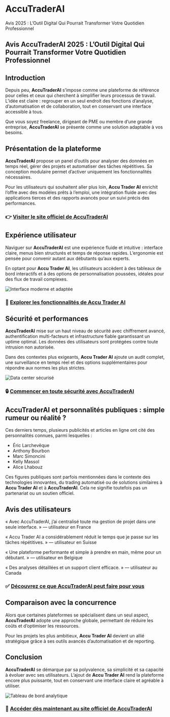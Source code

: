# AccuTraderAI
Avis 2025 : L’Outil Digital Qui Pourrait Transformer Votre Quotidien Professionnel
## Avis AccuTraderAI 2025 : L’Outil Digital Qui Pourrait Transformer Votre Quotidien Professionnel

## Introduction
Depuis peu, **AccuTraderAI** s’impose comme une plateforme de référence pour celles et ceux qui cherchent à simplifier leurs processus de travail. L’idée est claire : regrouper en un seul endroit des fonctions d’analyse, d’automatisation et de collaboration, tout en conservant une interface accessible à tous.

Que vous soyez freelance, dirigeant de PME ou membre d’une grande entreprise, **AccuTraderAI** se présente comme une solution adaptable à vos besoins.

## Présentation de la plateforme
**AccuTraderAI** propose un panel d’outils pour analyser des données en temps réel, gérer des projets et automatiser des tâches répétitives. Sa conception modulaire permet d’activer uniquement les fonctionnalités nécessaires.

Pour les utilisateurs qui souhaitent aller plus loin, **Accu Trader AI** enrichit l’offre avec des modèles prêts à l’emploi, une intégration fluide avec des applications tierces et des rapports avancés pour un suivi précis des performances.

### 👉 **[Visiter le site officiel de AccuTraderAI](https://accutraderai.fr)**

## Expérience utilisateur
Naviguer sur **AccuTraderAI** est une expérience fluide et intuitive : interface claire, menus bien structurés et temps de réponse rapides. L’ergonomie est pensée pour convenir autant aux débutants qu’aux experts.

En optant pour **Accu Trader AI**, les utilisateurs accèdent à des tableaux de bord interactifs et à des options de personnalisation poussées, idéales pour des flux de travail complexes.

![Interface moderne et adaptée](https://images.unsplash.com/photo-1620207418302-439b387441b0?auto=format&fit=crop&w=1170&q=80)

### 🔗 **[Explorer les fonctionnalités de Accu Trader AI](https://accutraderai.fr)**

## Sécurité et performances
**AccuTraderAI** mise sur un haut niveau de sécurité avec chiffrement avancé, authentification multi-facteurs et infrastructure fiable garantissant un uptime optimal. Les données des utilisateurs sont protégées contre toute intrusion non autorisée.

Dans des contextes plus exigeants, **Accu Trader AI** ajoute un audit complet, une surveillance en temps réel et des options supplémentaires pour répondre aux normes les plus strictes.

![Data center sécurisé](https://images.unsplash.com/photo-1591696205602-2f950c417cb9?auto=format&fit=crop&w=1170&q=80)

### 🔒 **[Commencer en toute sécurité avec AccuTraderAI](https://accutraderai.fr)**

## AccuTraderAI et personnalités publiques : simple rumeur ou réalité ?
Ces derniers temps, plusieurs publicités et articles en ligne ont cité des personnalités connues, parmi lesquelles :

- Éric Larchevêque
- Anthony Bourbon
- Marc Simoncini
- Kelly Massol
- Alice Lhabouz

Ces figures publiques sont parfois mentionnées dans le contexte des technologies innovantes, du trading automatisé ou de solutions similaires à **Accu Trader AI** et à **AccuTraderAI**. Cela ne signifie toutefois pas un partenariat ou un soutien officiel.

## Avis des utilisateurs
« Avec AccuTraderAI, j’ai centralisé toute ma gestion de projet dans une seule interface. » — utilisateur en France

« Accu Trader AI a considérablement réduit le temps que je passe sur les tâches répétitives. » — utilisateur en Suisse

« Une plateforme performante et simple à prendre en main, même pour un débutant. » — utilisateur en Belgique

« Des analyses détaillées et un support client efficace. » — utilisateur au Canada

### ✅ **[Découvrez ce que AccuTraderAI peut faire pour vous](https://accutraderai.fr)**

## Comparaison avec la concurrence
Alors que certaines plateformes se spécialisent dans un seul aspect, **AccuTraderAI** adopte une approche globale, permettant de réduire les coûts et d’optimiser les ressources.

Pour les projets les plus ambitieux, **Accu Trader AI** devient un allié stratégique grâce à ses outils avancés d’automatisation et de reporting.

## Conclusion
**AccuTraderAI** se démarque par sa polyvalence, sa simplicité et sa capacité à évoluer avec ses utilisateurs. L’ajout de **Accu Trader AI** rend la plateforme encore plus puissante, tout en conservant une interface claire et agréable à utiliser.

![Tableau de bord analytique](https://ddf9072e.delivery.rocketcdn.me/wp-content/uploads/2023/09/elaborer-un-tableau-de-bord.png)

### 🚀 **[Accéder dès maintenant au site officiel de AccuTraderAI](https://accutraderai.fr)**

